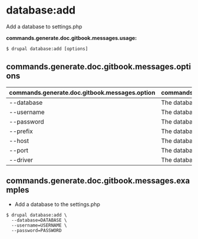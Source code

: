# database:add
Add a database to settings.php

**commands.generate.doc.gitbook.messages.usage:**
```
$ drupal database:add [options]
```

## commands.generate.doc.gitbook.messages.options
commands.generate.doc.gitbook.messages.option | commands.generate.doc.gitbook.messages.details
-------|-------------
--database | The database name
--username | The database username
--password | The database password
--prefix | The database prefix
--host | The database host address
--port | The database host port
--driver | The database driver

## commands.generate.doc.gitbook.messages.examples
* Add a database to the settings.php
```
$ drupal database:add \
  --database=DATABASE \
  --username=USERNAME \
  --password=PASSWORD

```
